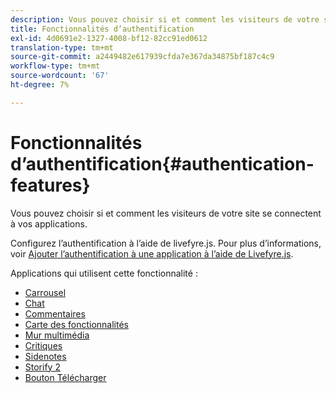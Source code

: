 ```yaml
---
description: Vous pouvez choisir si et comment les visiteurs de votre site se connectent à vos applications.
title: Fonctionnalités d’authentification
exl-id: 4d0691e2-1327-4008-bf12-82cc91ed0612
translation-type: tm+mt
source-git-commit: a2449482e617939cfda7e367da34875bf187c4c9
workflow-type: tm+mt
source-wordcount: '67'
ht-degree: 7%

---
```


# Fonctionnalités d’authentification{#authentication-features}

Vous pouvez choisir si et comment les visiteurs de votre site se connectent à vos applications.

Configurez l’authentification à l’aide de livefyre.js. Pour plus d’informations, voir [Ajouter l’authentification à une application à l’aide de Livefyre.js](/help/implementation/c-getting-started/c-implementation-process/c-using-livefyre.js-to-create-customize-and-use-apps-on-your-site.md).

Applications qui utilisent cette fonctionnalité :

* [Carrousel](../c-about-apps/c-carousel-app/c-carousel-app.md#c_carousel_app)
* [Chat](../c-about-apps/c-chat-app/c-chat-app.md#c_chat_app)
* [Commentaires](/help/using/c-about-apps/c-comments/c-comments.md)
* [Carte des fonctionnalités](../c-about-apps/c-feature-card-app/c-feature-card-app.md#c_feature_card_app)
* [Mur multimédia](../c-about-apps/c-media-wall-app/c-media-wall-app.md#c_media_wall_app)
* [Critiques](../c-about-apps/c-reviews-app/c-reviews-app.md#c_reviews_app)
* [Sidenotes](../c-about-apps/c-sidenotes-app/c-sidenotes-app.md#c_sidenotes_app)
* [Storify 2](../c-about-apps/c-storify2/c-storify2.md#c_storify2)
* [Bouton Télécharger](../c-about-apps/c-upload-button-app/c-upload-button-app.md#c_upload_button_app)
